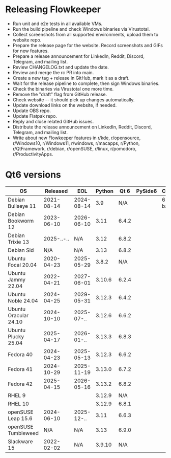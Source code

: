 # Releasing Flowkeeper

- Run unit and e2e tests in all available VMs.
- Run the build pipeline and check Windows binaries via Virustotal.
- Collect screenshots from all supported environments, upload them to website repo.
- Prepare the release page for the website. Record screenshots and GIFs for new features.
- Prepare a release announcement for LinkedIn, Reddit, Discord, Telegram, and mailing list.
- Review CHANGELOG.txt and update the date.
- Review and merge the rc PR into main.
- Create a new tag + release in GitHub, mark it as a draft.
- Wait for the release pipeline to complete, then sign Windows binaries.
- Check the binaries via Virustotal one more time.
- Remove the "draft" flag from GitHub release.
- Check website -- it should pick up changes automatically.
- Update download links on the website, if needed.
- Update OBS repo.
- Update Flatpak repo.
- Reply and close related GitHub issues.
- Distribute the release announcement on LinkedIn, Reddit, Discord, Telegram, and mailing list.
- Write about new Flowkeeper features in r/kde, r/opensource, r/Windows10, r/Windows11, r/windows, 
r/macapps, r/Python, r/QtFramework, r/debian, r/openSUSE, r/linux, r/pomodoro, r/ProductivityApps.

# Qt6 versions

| OS                    | Released   | EOL        | Python | Qt 6  | PySide6 | Comments           |
|-----------------------|------------|------------|--------|-------|---------|--------------------|
| Debian Bullseye 11    | 2021-08-14 | 2024-08-14 | 3.9    | N/A   |         | 6.4.2 in backports |
| Debian Bookworm 12    | 2023-06-10 | 2026-06-10 | 3.11   | 6.4.2 |         |                    |
| Debian Trixie 13      | 2025-..-.. | N/A        | 3.12   | 6.8.2 |         |                    | 
| Debian Sid            | N/A        | N/A        | 3.13   | 6.8.2 |         |                    |
| Ubuntu Focal 20.04    | 2020-04-23 | 2025-05-29 | 3.8.2  | N/A   |         |                    |
| Ubuntu Jammy 22.04    | 2022-04-21 | 2027-06-01 | 3.10.6 | 6.2.4 |         |                    |
| Ubuntu Noble 24.04    | 2024-04-25 | 2029-05-31 | 3.12.3 | 6.4.2 |         |                    |
| Ubuntu Oracular 24.10 | 2024-10-10 | 2025-07-.. | 3.12.6 | 6.6.2 |         |                    |
| Ubuntu Plucky 25.04   | 2025-04-17 | 2026-01-.. | 3.13.3 | 6.8.3 |         |                    |
| Fedora 40             | 2024-04-23 | 2025-05-13 | 3.12.3 | 6.6.2 |         |                    |
| Fedora 41             | 2024-10-29 | 2025-11-19 | 3.13.0 | 6.7.2 |         |                    |
| Fedora 42             | 2025-04-15 | 2026-05-16 | 3.13.2 | 6.8.2 |         |                    |
| RHEL 9                |            |            | 3.12.9 | N/A   |         |                    |
| RHEL 10               |            |            | 3.12.9 | 6.8.1 |         |                    |
| openSUSE Leap 15.6    | 2024-06-10 | 2025-12-.. | 3.11   | 6.6.3 |         |                    |
| openSUSE Tumbleweed   | N/A        | N/A        | 3.13   | 6.9.0 |         |                    |
| Slackware 15          | 2022-02-02 | N/A        | 3.9.10 | N/A   |         |                    |
